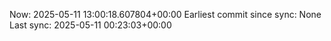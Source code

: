 Now: 2025-05-11 13:00:18.607804+00:00 Earliest commit since sync: None Last sync: 2025-05-11 00:23:03+00:00
